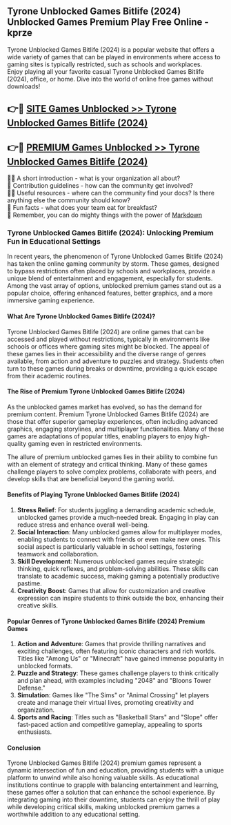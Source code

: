 ## Tyrone Unblocked Games Bitlife (2024) Unblocked Games Premium Play Free Online - kprze

Tyrone Unblocked Games Bitlife (2024) is a popular website that offers a wide variety of games that can be played in environments where access to gaming sites is typically restricted, such as schools and workplaces.  
Enjoy playing all your favorite casual Tyrone Unblocked Games Bitlife (2024), office, or home. Dive into the world of online free games without downloads!

## 👉🔴 [SITE Games Unblocked >> Tyrone Unblocked Games Bitlife (2024)](http://freeplayer.one?title=Tyrone_Unblocked_Games_Bitlife_(2024)&ref=24)

## 👉🔴 [PREMIUM Games Unblocked >> Tyrone Unblocked Games Bitlife (2024)](http://freeplayer.one?title=Tyrone_Unblocked_Games_Bitlife_(2024)&ref=24)

🙋‍♀️ A short introduction - what is your organization all about?  
🌈 Contribution guidelines - how can the community get involved?  
👩‍💻 Useful resources - where can the community find your docs? Is there anything else the community should know?  
🍿 Fun facts - what does your team eat for breakfast?  
🧙 Remember, you can do mighty things with the power of [Markdown](https://docs.github.com/github/writing-on-github/getting-started-with-writing-and-formatting-on-github/basic-writing-and-formatting-syntax)

### Tyrone Unblocked Games Bitlife (2024): Unlocking Premium Fun in Educational Settings

In recent years, the phenomenon of Tyrone Unblocked Games Bitlife (2024) has taken the online gaming community by storm. These games, designed to bypass restrictions often placed by schools and workplaces, provide a unique blend of entertainment and engagement, especially for students. Among the vast array of options, unblocked premium games stand out as a popular choice, offering enhanced features, better graphics, and a more immersive gaming experience.

#### What Are Tyrone Unblocked Games Bitlife (2024)?

Tyrone Unblocked Games Bitlife (2024) are online games that can be accessed and played without restrictions, typically in environments like schools or offices where gaming sites might be blocked. The appeal of these games lies in their accessibility and the diverse range of genres available, from action and adventure to puzzles and strategy. Students often turn to these games during breaks or downtime, providing a quick escape from their academic routines.

#### The Rise of Premium Tyrone Unblocked Games Bitlife (2024)

As the unblocked games market has evolved, so has the demand for premium content. Premium Tyrone Unblocked Games Bitlife (2024) are those that offer superior gameplay experiences, often including advanced graphics, engaging storylines, and multiplayer functionalities. Many of these games are adaptations of popular titles, enabling players to enjoy high-quality gaming even in restricted environments.

The allure of premium unblocked games lies in their ability to combine fun with an element of strategy and critical thinking. Many of these games challenge players to solve complex problems, collaborate with peers, and develop skills that are beneficial beyond the gaming world.

#### Benefits of Playing Tyrone Unblocked Games Bitlife (2024)

1.  **Stress Relief**: For students juggling a demanding academic schedule, unblocked games provide a much-needed break. Engaging in play can reduce stress and enhance overall well-being.
2.  **Social Interaction**: Many unblocked games allow for multiplayer modes, enabling students to connect with friends or even make new ones. This social aspect is particularly valuable in school settings, fostering teamwork and collaboration.
3.  **Skill Development**: Numerous unblocked games require strategic thinking, quick reflexes, and problem-solving abilities. These skills can translate to academic success, making gaming a potentially productive pastime.
4.  **Creativity Boost**: Games that allow for customization and creative expression can inspire students to think outside the box, enhancing their creative skills.

#### Popular Genres of Tyrone Unblocked Games Bitlife (2024) Premium Games

1.  **Action and Adventure**: Games that provide thrilling narratives and exciting challenges, often featuring iconic characters and rich worlds. Titles like "Among Us" or "Minecraft" have gained immense popularity in unblocked formats.
2.  **Puzzle and Strategy**: These games challenge players to think critically and plan ahead, with examples including "2048" and "Bloons Tower Defense."
3.  **Simulation**: Games like "The Sims" or "Animal Crossing" let players create and manage their virtual lives, promoting creativity and organization.
4.  **Sports and Racing**: Titles such as "Basketball Stars" and "Slope" offer fast-paced action and competitive gameplay, appealing to sports enthusiasts.

#### Conclusion

Tyrone Unblocked Games Bitlife (2024) premium games represent a dynamic intersection of fun and education, providing students with a unique platform to unwind while also honing valuable skills. As educational institutions continue to grapple with balancing entertainment and learning, these games offer a solution that can enhance the school experience. By integrating gaming into their downtime, students can enjoy the thrill of play while developing critical skills, making unblocked premium games a worthwhile addition to any educational setting.